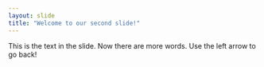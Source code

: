 ```yaml
---
layout: slide
title: "Welcome to our second slide!"
---
```

This is the text in the slide. Now there are more words.
Use the left arrow to go back!
